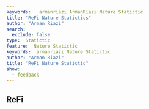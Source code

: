 ```yaml
---
keywords:   armanriazi ArmanRiazi Nature Statictic
title: "ReFi Nature Statictics"
author: "Arman Riazi"
search:
  exclude: false
type:  Statictic
feature:  Nature Statictic
keywords:  armanriazi Nature Statictic
author: "Arman Riazi"
title: "ReFi Nature Statictic"
show:
  - feedback
---
```


## ReFi
